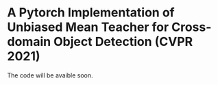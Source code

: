# A Pytorch Implementation of Unbiased Mean Teacher for Cross-domain Object Detection (CVPR 2021)

The code will be avaible soon.

